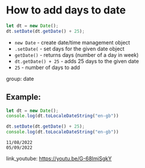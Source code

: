 # How to add days to date

```js
let dt = new Date();
dt.setDate(dt.getDate() + 25);

```

- `new Date` - create date/time management object
- `.setDate(` - set days for the given date object
- `getDate()` - returns days (number of a day in week)
- `dt.getDate() + 25` - adds 25 days to the given date
- `25` - number of days to add

group: date

## Example: 
```js
let dt = new Date();
console.log(dt.toLocaleDateString("en-gb"))

dt.setDate(dt.getDate() + 25);
console.log(dt.toLocaleDateString("en-gb"))
```
```
11/08/2022
05/09/2022

```

link_youtube: https://youtu.be/G-68ImjSgkY
